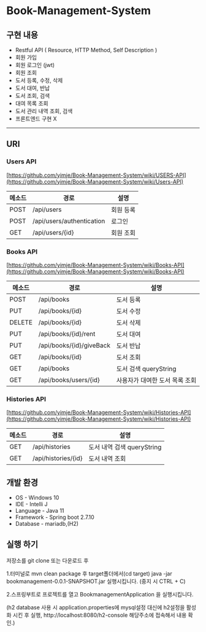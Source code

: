 # Book-Management-System

## 구현 내용

- Restful API ( Resource, HTTP Method, Self Description )
- 회원 가입
- 회원 로그인 (jwt)
- 회원 조회
- 도서 등록, 수정, 삭제
- 도서 대여, 반납
- 도서 조회, 검색
- 대여 목록 조회
- 도서 관리 내역 조회, 검색
- 프론트엔드 구현 X
---

## URI
### Users API 
[https://github.com/yimje/Book-Management-System/wiki/USERS-API](https://github.com/yimje/Book-Management-System/wiki/Users-API)

메소드 | 경로 | 설명 | 
|----- | ----------- | ------- | 
| POST |  /api/users | 회원 등록 |
| POST |  /api/users/authentication | 로그인 |
| GET |  /api/users/{id} | 회원 조회 |


### Books API 
[https://github.com/yimje/Book-Management-System/wiki/Books-API](https://github.com/yimje/Book-Management-System/wiki/Books-API)

메소드 | 경로 | 설명 | 
|----- | ----------- | ------- | 
| POST |  /api/books | 도서 등록 |
| PUT |  /api/books/{id} | 도서 수정 |
| DELETE |  /api/books/{id} | 도서 삭제 |
| PUT |  /api/books/{id}/rent | 도서 대여 |
| PUT |  /api/books/{id}/giveBack | 도서 반납 |
| GET |  /api/books/{id} | 도서 조회 |
| GET |  /api/books | 도서 검색 queryString |
| GET |  /api/books/users/{id} | 사용자가 대여한 도서 목록 조회 |


### Histories API 
[https://github.com/yimje/Book-Management-System/wiki/Histories-API](https://github.com/yimje/Book-Management-System/wiki/Histories-API)

메소드 | 경로 | 설명 | 
|----- | ----------- | ------- | 
| GET |  /api/histories | 도서 내역 검색 queryString |
| GET |  /api/histories/{id} | 도서 내역 조회 |

## 개발 환경

- OS - Windows 10
- IDE - Intelli J
- Language - Java 11
- Framework - Spring boot 2.7.10
- Database - mariadb,(H2)

## 실행 하기

저장소를 git clone 또는 다운로드 후 

1.터미널로 mvn clean package 후 target폴더에서(cd target) java -jar bookmanagement-0.0.1-SNAPSHOT.jar 실행시킵니다.
(중지 시 CTRL + C)

2.스프링부트로 프로젝트를 열고 BookmanagementApplication 을 실행시킵니다.

(h2 database 사용 시 application.properties에 mysql설정 대신에 h2설정을 활성화 시킨 후 실행,
http://localhost:8080/h2-console 해당주소에 접속해서 내용 확인.)


